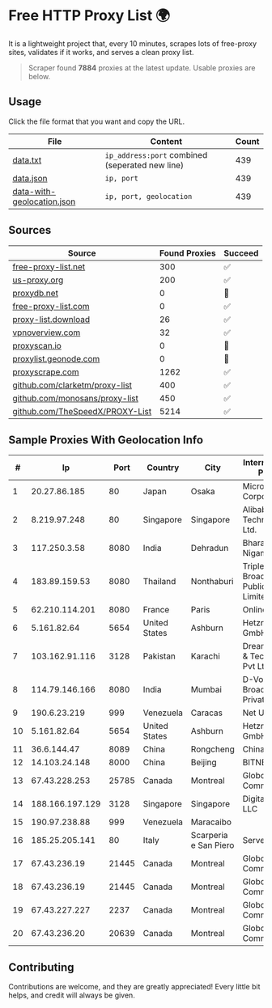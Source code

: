 
# Free HTTP Proxy List 🌍

It is a lightweight project that, every 10 minutes, scrapes lots of free-proxy sites, validates if it works, and serves a clean proxy list.


> Scraper found **7884** proxies at the latest update. Usable proxies are below.

## Usage

Click the file format that you want and copy the URL.


|File|Content|Count|
|----|-------|-----|
|[data.txt](https://raw.githubusercontent.com/themiralay/Proxy-List-World/master/data.txt)|`ip_address:port` combined (seperated new line)|439|
|[data.json](https://raw.githubusercontent.com/themiralay/Proxy-List-World/master/data.json)|`ip, port`|439|
|[data-with-geolocation.json](https://raw.githubusercontent.com/themiralay/Proxy-List-World/master/data-with-geolocation.json)|`ip, port, geolocation`|439|

## Sources

|Source|Found Proxies|Succeed|
|------|-------------|-------|
|[free-proxy-list.net](https://free-proxy-list.net)|300|✅|
|[us-proxy.org](https://www.us-proxy.org)|200|✅|
|[proxydb.net](http://proxydb.net)|0|🚫|
|[free-proxy-list.com](https://free-proxy-list.com/?page=&port=&type%5B%5D=http&type%5B%5D=https&up_time=0&search=Search)|0|✅|
|[proxy-list.download](https://www.proxy-list.download/HTTP)|26|✅|
|[vpnoverview.com](https://vpnoverview.com/privacy/anonymous-browsing/free-proxy-servers)|32|✅|
|[proxyscan.io](https://www.proxyscan.io)|0|🚫|
|[proxylist.geonode.com](https://proxylist.geonode.com/api/proxy-list?limit=300&page=1&sort_by=lastChecked&sort_type=desc&protocols=http,https)|0|🚫|
|[proxyscrape.com](https://api.proxyscrape.com/v2/?request=displayproxies&protocol=http&timeout=10000&country=all&ssl=all&anonymity=all)|1262|✅|
|[github.com/clarketm/proxy-list](https://raw.githubusercontent.com/clarketm/proxy-list/master/proxy-list-raw.txt)|400|✅|
|[github.com/monosans/proxy-list](https://raw.githubusercontent.com/monosans/proxy-list/main/proxies/http.txt)|450|✅|
|[github.com/TheSpeedX/PROXY-List](https://raw.githubusercontent.com/TheSpeedX/PROXY-List/master/http.txt)|5214|✅|


## Sample Proxies With Geolocation Info

|#|Ip|Port|Country|City|Internet Service Provider|
|-|--|----|-------|----|-------------------------|
|1|20.27.86.185|80|Japan|Osaka|Microsoft Corporation|
|2|8.219.97.248|80|Singapore|Singapore|Alibaba (US) Technology Co., Ltd.|
|3|117.250.3.58|8080|India|Dehradun|Bharat Sanchar Nigam Ltd|
|4|183.89.159.53|8080|Thailand|Nonthaburi|Triple T Broadband Public Company Limited|
|5|62.210.114.201|8080|France|Paris|Online SAS|
|6|5.161.82.64|5654|United States|Ashburn|Hetzner Online GmbH|
|7|103.162.91.116|3128|Pakistan|Karachi|Dreams Network & Technology Pvt Ltd|
|8|114.79.146.166|8080|India|Mumbai|D-VoiS Broadband Private Limited|
|9|190.6.23.219|999|Venezuela|Caracas|Net Uno|
|10|5.161.82.64|5654|United States|Ashburn|Hetzner Online GmbH|
|11|36.6.144.47|8089|China|Rongcheng|Chinanet|
|12|14.103.24.148|8000|China|Beijing|BITNET|
|13|67.43.228.253|25785|Canada|Montreal|GloboTech Communications|
|14|188.166.197.129|3128|Singapore|Singapore|DigitalOcean, LLC|
|15|190.97.238.88|999|Venezuela|Maracaibo||
|16|185.25.205.141|80|Italy|Scarperia e San Piero|Servereasy Italy|
|17|67.43.236.19|21445|Canada|Montreal|GloboTech Communications|
|18|67.43.236.19|21445|Canada|Montreal|GloboTech Communications|
|19|67.43.227.227|2237|Canada|Montreal|GloboTech Communications|
|20|67.43.236.20|20639|Canada|Montreal|GloboTech Communications|



## Contributing

Contributions are welcome, and they are greatly appreciated! Every
little bit helps, and credit will always be given.

